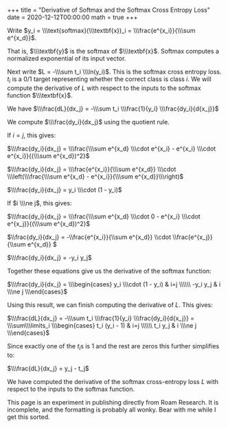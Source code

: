 +++
title = "Derivative of Softmax and the Softmax Cross Entropy Loss"
date = 2020-12-12T00:00:00
math = true
+++

Write $y_i = \\\text{softmax}(\\\textbf{x})_i = \\\frac{e^{x_i}}{\\\sum e^{x_d}}$.

That is, $\\\textbf{y}$ is the softmax of $\\\textbf{x}$. Softmax computes a normalized exponential of its input vector.

Next write $L = -\\\sum t_i \\\ln(y_i)$. This is the softmax cross entropy loss. $t_i$ is a 0/1 target representing whether the correct class is class $i$. We will compute the derivative of $L$ with respect to the inputs to the softmax function $\\\textbf{x}$.

We have $\\\frac{dL}{dx_j} = -\\\sum t_i \\\frac{1}{y_i} \\\frac{dy_i}{d{x_j}}$

We compute $\\\frac{dy_i}{dx_j}$ using the quotient rule.

If $i = j$, this gives:

$\\\frac{dy_i}{dx_j} = \\\frac{\\\sum e^{x_d} \\\cdot e^{x_i} - e^{x_i} \\\cdot e^{x_i}}{(\\\sum e^{x_d})^2}$

$\\\frac{dy_i}{dx_j} = \\\frac{e^{x_i}}{\\\sum e^{x_d}} \\\cdot \\\left(\\\frac{\\\sum e^{x_d} - e^{x_i}}{\\\sum e^{x_d}}\\\right)$

$\\\frac{dy_i}{dx_j} = y_i \\\cdot (1 - y_i)$

If $i \\\ne j$, this gives:

$\\\frac{dy_i}{dx_j} = \\\frac{\\\sum e^{x_d} \\\cdot 0 - e^{x_i} \\\cdot e^{x_j}}{(\\\sum e^{x_d})^2}$

$\\\frac{dy_i}{dx_j} = -\\\frac{e^{x_i}}{\\\sum e^{x_d}} \\\cdot \\\frac{e^{x_j}}{\\\sum e^{x_d}} $

$\\\frac{dy_i}{dx_j} = -y_i y_j$

Together these equations give us the derivative of the softmax function:

$\\\frac{dy_i}{dx_j} = \\\begin{cases} y_i \\\cdot (1 - y_i) & i=j \\\\\\ -y_i y_j & i \\\ne j \\\end{cases}$

Using this result, we can finish computing the derivative of $L$. This gives:

$\\\frac{dL}{dx_j} = -\\\sum t_i \\\frac{1}{y_i} \\\frac{dy_i}{d{x_j}} = \\\sum\\\limits_i \\\begin{cases} t_i (y_i - 1) & i=j \\\\\\ t_i y_j & i \\\ne j \\\end{cases}$

Since exactly one of the $t_i$s is 1 and the rest are zeros this further simplifies to:

$\\\frac{dL}{dx_j} = y_j - t_j$

We have computed the derivative of the softmax cross-entropy loss $L$ with respect to the inputs to the softmax function.

This page is an experiment in publishing directly from Roam Research. It is incomplete, and the formatting is probably all wonky. Bear with me while I get this sorted.

